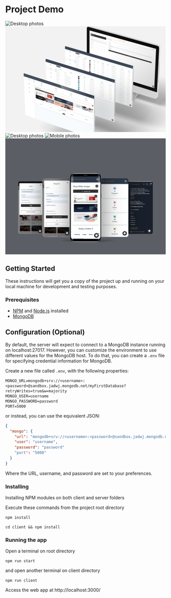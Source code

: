# Project Demo
![Desktop photos](https://github.com/smyrmnsr/shopqipo-ecommerce/blob/main/shopqipo-home.png)
![Desktop photos](https://github.com/smyrmnsr/shopqipo-ecommerce/blob/main/shopqipo-dashboard.png)
![Desktop photos](https://github.com/smyrmnsr/shopqipo-ecommerce/blob/main/shopqipo-cart.png)
![Mobile photos](https://github.com/smyrmnsr/shopqipo-ecommerce/blob/main/ahopqipo-mobile.png)
![Mobile photos](https://github.com/smyrmnsr/shopqipo-ecommerce/blob/main/ahopqipo-mobile-pages.png)

## Getting Started

These instructions will get you a copy of the project up and running on your local machine for development and testing purposes.

### Prerequisites

* [NPM](https://docs.npmjs.com/cli/v7/commands/npm-install) and [Node.js](https://nodejs.org/en/) installed
* [MongoDB](https://www.mongodb.com/)


## Configuration (Optional)

By default, the server will expect to connect to a MongoDB instance running on localhost:27017. However, you can customize the environment to use different values for the MongoDB host. To do that, you can create a `.env` file for specifying credential information for MongoDB. 

Create a new file called `.env`, with the following properties:

```
MONGO_URL=mongodb+srv://<username>:<password>@sandbox.jadwj.mongodb.net/myFirstDatabase?retryWrites=true&w=majority
MONGO_USER=username
MONGO_PASSWORD=password
PORT=5000
```

or instead, you can use the equivalent JSON:

```json
{
  "mongo": {
    "url": "mongodb+srv://<username>:<password>@sandbox.jadwj.mongodb.net/myFirstDatabase?retryWrites=true&w=majority",
    "user": "username",
    "password": "password"
    "port": "5000"
  }
}
```

Where the URL, username, and password are set to your preferences.

### Installing

Installing NPM modules on both client and server folders

Execute these commands from the project root directory

```
npm install
```

```
cd client && npm install
```

### Running the app

Open a terminal on root directory

```
npm run start
```

and open another terminal on client directory
```
npm run client
```

Access the web app at http://localhost:3000/
